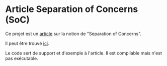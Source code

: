# Article Separation of Concerns (SoC)

Ce projet est un [article](article/article.md) sur la notion de "Separation of Concerns".

Il peut être trouvé [ici](article/article.md).

Le code sert de support et d'exemple à l'article. Il est compilable mais n'est pas exécutable.
